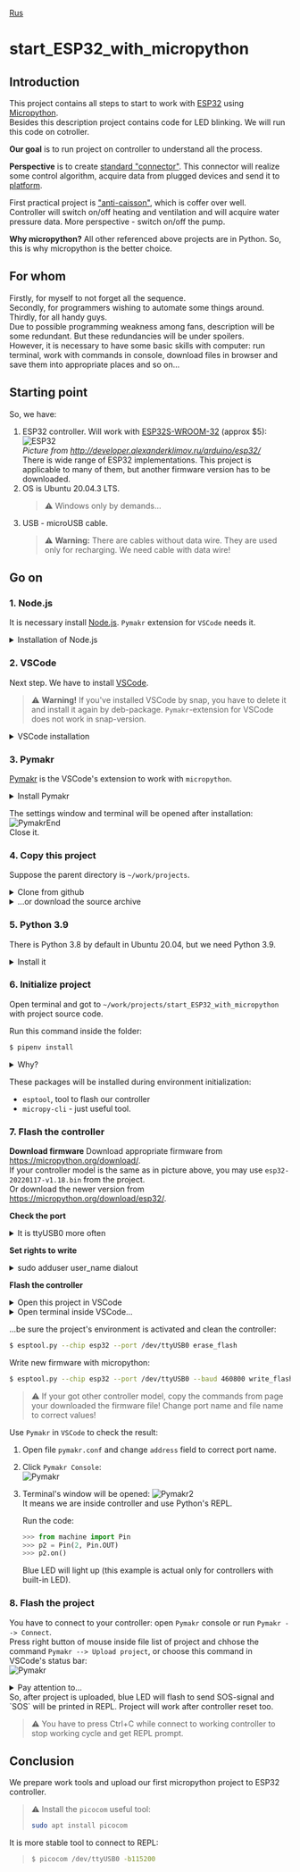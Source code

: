 [Rus](README.ru.md)
# start_ESP32_with_micropython

## Introduction
This project contains all steps to start to work with [ESP32](https://www.espressif.com/en/products/socs/esp32) 
using [Micropython](https://micropython.org/).  
Besides this description project contains code for LED blinking. We will run this code on cotroller.  

**Our goal** is to run project on controller to understand all the process.

**Perspective** is to create [standard "connector"](https://github.com/Vovaman/connectorESP). This connector will realize some 
control algorithm, acquire data from plugged devices and send it to [platform](https://github.com/Vovaman/peresvet).  

First practical project is ["anti-caisson"](https://github.com/Vovaman/wellCabin), which is coffer over well.  
Controller will switch on/off heating and ventilation and will acquire water pressure data. More perspective - switch on/off the pump.  

**Why micropython?** All other referenced above projects are in Python. So, this is why micropython is the better choice.

## For whom
Firstly, for myself to not forget all the sequence.  
Secondly, for programmers wishing to automate some things around.  
Thirdly, for all handy guys.    
Due to possible programming weakness among fans, description will be some redundant. But these redundancies will be under spoilers.  
However, it is necessary to have some basic skills with computer: run terminal, work with commands in console, download files in browser and save them into appropriate places and so on...  

## Starting point
So, we have:  

1. ESP32 controller.
   Will work with [ESP32S-WROOM-32](https://aliexpress.ru/item/1005002611857804.html?item_id=1005002611857804&sku_id=12000021386518349&spm=a2g2w.productlist.0.0.28c767f2tgjXEB) (approx $5):  
   ![ESP32](/img/ESP.png)  
   *Picture from http://developer.alexanderklimov.ru/arduino/esp32/*  
   There is wide range of ESP32 implementations. This project is applicable to many of them, but another firmware version has to be downloaded.
2. OS is Ubuntu 20.04.3 LTS.  
   > :warning: Windows only by demands... 
3. USB - microUSB cable.  
   > :warning: **Warning:** There are cables without data wire. They are used only for recharging. We need cable with data wire!

## Go on

### 1. Node.js
It is necessary install [Node.js](https://nodejs.org/ru/). `Pymakr` extension for `VSCode` needs it.
<details>
   <summary>Installation of Node.js</summary>

   Open terminal and run:  
   ```bash
   $ sudo snap install --classic node
   ```
   Check the result:
   ```bash
   $ node --version
   ```
   This command will return the current version of `Node.js`.

</details>

### 2. VSCode
Next step. We have to install [VSCode](https://code.visualstudio.com/).  
> :warning: **Warning!** If you've installed VSCode by snap, you have to delete it and install it again by deb-package. 
> `Pymakr`-extension for VSCode does not work in snap-version.

<details>
   <summary>VSCode installation</summary>
   
   1. Open https://code.visualstudio.com/ in your browser and press `deb`-button:  
      ![VSpage](/img/vs0.png)         
   2. Run terminal, go to directory with package you just downloaded (`code_1.63.2-1639562499_amd64.deb` at the moment). Run the command:  
      ```bash
      sudo dpkg -i code_163.2-1639562499_amd64.deb
      ```      

</details>

### 3. Pymakr
[Pymakr](https://pycom.io/products/supported-networks/pymakr/) is the VSCode's extension to work with `micropython`.  

<details>
   <summary>Install Pymakr</summary>

   Run VSCode and press `Extensions`:  
   ![Extensions](/img/vs1.png)  
   Insert `Pymakr` in search field, choose `Pymakr` and press `install` button:  
   ![Pymakr](/img/vs2.png)  

</details>

The settings window and terminal will be opened after installation:  
![PymakrEnd](/img/vs3.png)  
Close it.

### 4. Copy this project
Suppose the parent directory is `~/work/projects`. 

<details>
   <summary>Clone from github</summary>

   It is the better choice to get your own [github](https://github.com) account and clone this project.  
   In such case you have to install `git` - repository management tool:
   ```bash
   $ sudo apt install git
   ```
   
   So, just clone this project after git installation:  
   ```bash
   $ cd ~/work/projects
   $ git clone git@github.com:Vovaman/start_ESP32_with_micropython.git
   ```     

</details>

<details>
   <summary>...or download the source archive</summary>

   Another way is to download the archive with source codes from
   `https://github.com/Vovaman/start_ESP32_with_micropython/archive/refs/heads/master.zip`.  
   Download this archive and save it in `~/work/projects`.
   Extract files from archive to `start_ESP32_with_micropython` folder.

</details>

### 5. Python 3.9
There is Python 3.8 by default in Ubuntu 20.04, but we need Python 3.9.  
<details>
   <summary>Install it</summary>

   ...run these commands consistently:  
   ```bash
   $ sudo apt update
   $ sudo apt install software-properties-common
   $ sudo add-apt-repository ppa:deadsnakes/ppa
   $ sudo apt install python3.9
   ```

</details>

### 6. Initialize project
Open terminal and got to `~/work/projects/start_ESP32_with_micropython` with project source code.

Run this command inside the folder:
```bash
$ pipenv install
```
<details>
   <summary>Why?</summary>

   `Pipenv` is the tool to create python environment for projects. Each project may have its own environment with specific Python version and 
   packages installed. Thus projects do not intersect each other and operational Python environment.

</details>

These packages will be installed during environment initialization:  
- `esptool`, tool to flash our controller
- `micropy-cli` - just useful tool.

### 7. Flash the controller

**Download firmware**
Download appropriate firmware from https://micropython.org/download/.  
If your controller model is the same as in picture above, you may use `esp32-20220117-v1.18.bin` from the project.  
Or download the newer version from https://micropython.org/download/esp32/.

**Check the port**
<details>
   <summary>It is ttyUSB0 more often</summary>

   So, let's define the created port name when you connect controller to computer.  
   Go to `/dev` folder and list all devices:  
   ```bash
   $ cd /dev
   $ ls
   ``` 
   Then connect controller to computer and list devices again:
   ```bash
   $ ls
   ```
   Find new string in the list. This string is the port name we need.  
   Suppose it is `ttyUSB0`.

</details>

**Set rights to write**
<details>
   <summary>sudo adduser user_name dialout</summary>

   Our working account needs rights for write to upgrade the controller.  
   We have to run the command in terminal to do so (change `<user_name>` to your account):  
   ```bash
   $ sudo adduser <user_name> dialout
   ```

</details>

**Flash the controller**
<details>
   <summary>Open this project in VSCode</summary>

   Run VSCode. Choose command `File --> Open folder...` and open `~/work/projects/start_ESP32_with_micropython`.  
</details>

<details>
   <summary>Open terminal inside VSCode...</summary>

   Run VSCode and choose `Terminal --> New terminal`.  
   New termianl windows will be opened at the bottom of the main VSCode's window.  
   Project's environment would be initialized automatically.  
   You will see the `(start_ESP32_with_micropython)` before prompt in terminal:  
   ![Env](/img/term01.png)   
   ...or run 
   ```bash
   $ pipenv shell
   ```
   otherwise.

</details>

...be sure the project's environment is activated and clean the controller:
```bash
$ esptool.py --chip esp32 --port /dev/ttyUSB0 erase_flash
```
Write new firmware with micropython:
```bash
$ esptool.py --chip esp32 --port /dev/ttyUSB0 --baud 460800 write_flash -z 0x1000 esp32-20220117-v1.18.bin
```
> :warning: If your got other controller model, copy the commands from page your downloaded the firmware file!
> Change port name and file name to correct values!

Use `Pymakr` in `VSCode` to check the result:  
1. Open file `pymakr.conf` and change `address` field to correct port name.
2. Click `Pymakr Console`:  
   ![Pymakr](/img/pymakr.png)
3. Terminal's window will be opened:
   ![Pymakr2](/img/pymakr02.png)  
   It means we are inside controller and use Python's REPL.  
   
   Run the code: 
   ```python
   >>> from machine import Pin
   >>> p2 = Pin(2, Pin.OUT)
   >>> p2.on()
   ```
   Blue LED will light up (this example is actual only for controllers with built-in LED).

### 8. Flash the project
You have to connect to your controller: open `Pymakr` console or run `Pymakr --> Connect`.  
Press right button of mouse inside file list of project and chhose the command `Pymakr --> Upload project`, 
or choose this command in VSCode's status bar:  
![Pymakr](/img/pymakr.png)  
<details>
   <summary>Pay attention to...</summary>

   Key `sync_folder` in `pymakr.conf` set to `src`. 
   It means all the uploaded files are in `src` folder.  
   Each project in micropython has two main files:  
   1. `boot.py`. It runs when controller resets.
   2. `main.py`. Main file with code.  
   `boot.py` may be absent. 

</details>
So, after project is uploaded, blue LED will flash to send SOS-signal and `SOS` will be printed in REPL.
Project will work after controller reset too.  

> :warning: You have to press Ctrl+C while connect to working controller to stop working cycle and get REPL prompt.

## Conclusion
We prepare work tools and upload our first micropython project to ESP32 controller.

> :warning: Install the `picocom` useful tool:
>  ```bash
>  sudo apt install picocom
>  ```
It is more stable tool to connect to REPL:  
>  ```bash
>  $ picocom /dev/ttyUSB0 -b115200
>  ```